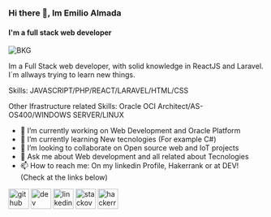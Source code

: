 ### Hi there 👋, Im Emilio Almada
#### I'm a full stack web developer 

![BKG](https://user-images.githubusercontent.com/45370225/121586539-2853db00-ca0a-11eb-9fc8-6e2a920a36f1.jpg)

Im a Full Stack web developer, with solid knowledge in ReactJS and Laravel. I´m allways trying to learn new things.

Skills: JAVASCRIPT/PHP/REACT/LARAVEL/HTML/CSS 

Other Ifrastructure related Skills: Oracle OCI Architect/AS-OS400/WINDOWS SERVER/LINUX 

- 🔭 I’m currently working on Web Development and Oracle Platform 
- 🌱 I’m currently learning New tecnologies (For example C#)
- 👯 I’m looking to collaborate on Open source web and IoT projects 
- 💬 Ask me about Web development and all related about Tecnologies 
- 📫 How to reach me: On my linkedin Profile, Hakerrank or at DEV! (Check at the links below)


[<img src='https://cdn.jsdelivr.net/npm/simple-icons@3.0.1/icons/github.svg' alt='github' height='40'>](https://github.com/EmilioAlmada)  [<img src='https://cdn.jsdelivr.net/npm/simple-icons@3.0.1/icons/dev-dot-to.svg' alt='dev' height='40'>](https://dev.to/emilioalmada)  [<img src='https://cdn.jsdelivr.net/npm/simple-icons@3.0.1/icons/linkedin.svg' alt='linkedin' height='40'>](https://www.linkedin.com/in/emilio-almada/)  [<img src='https://cdn.jsdelivr.net/npm/simple-icons@3.0.1/icons/stackoverflow.svg' alt='stackoverflow' height='40'>](https://stackoverflow.com/users/13079326)  [<img src='https://cdn.jsdelivr.net/npm/simple-icons@3.0.1/icons/hackerrank.svg' alt='hackerrank' height='40'>](https://www.hackerrank.com/almadaemilioo)  








<!--
**EmilioAlmada/EmilioAlmada** is a ✨ _special_ ✨ repository because its `README.md` (this file) appears on your GitHub profile.
### Hi there 👋
![I'm a full stack web developer ]
Here are some ideas to get you started:
(https://arturssmirnovs.github.io/github-profile-readme-generator/images/banner.png)
- 🔭 I’m currently working on ...
- 🌱 I’m currently learning ...
- 👯 I’m looking to collaborate on ...
- 🤔 I’m looking for help with ...
- 💬 Ask me about ...
- 📫 How to reach me: ...
- 😄 Pronouns: ...
- ⚡ Fun fact: ...
-->
